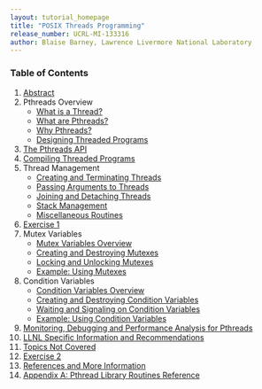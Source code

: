 ```yaml
---
layout: tutorial_homepage 
title: "POSIX Threads Programming"
release_number: UCRL-MI-133316
author: Blaise Barney, Lawrence Livermore National Laboratory
---
```


### Table of Contents

1. [Abstract](abstract.md)
2. Pthreads Overview
    * [What is a Thread?](what_is_a_thread.md)
    * [What are Pthreads?](what_are_pthreads.md)
    * [Why Pthreads?](why_pthreads.md)
    * [Designing Threaded Programs](designing_threaded_programs.md)
3. [The Pthreads API](pthreads_api.md)
4. [Compiling Threaded Programs](compiling.md)
5. Thread Management
    * [Creating and Terminating Threads](creating_and_terminating.md)
    * [Passing Arguments to Threads](passing_args.md)
    * [Joining and Detaching Threads](joining_and_detaching.md)
    * [Stack Management](stack_management.md)
    * [Miscellaneous Routines](misc_routines.md)
6. [Exercise 1](exercise1.md)
7. Mutex Variables
    * [Mutex Variables Overview](mutex_variables.md)
    * [Creating and Destroying Mutexes](creating_and_destroying_mutexes.md)
    * [Locking and Unlocking Mutexes](locking_and_unlocking_mutexes.md)
    * [Example: Using Mutexes](example_using_mutexes.md)
8. Condition Variables
    * [Condition Variables Overview](condition_variables.md)
    * [Creating and Destroying Condition Variables](creating_and_destroying_condition_vars.md)
    * [Waiting and Signaling on Condition Variables](waiting_and_signaling.md)
    * [Example: Using Condition Variables](example_using_cond_vars.md)
9. [Monitoring, Debugging and Performance Analysis for Pthreads](debugging_and_performance_analysis.md)
10. [LLNL Specific Information and Recommendations](LLNL_info.md)
11. [Topics Not Covered](topics_not_covered.md)
12. [Exercise 2](exercise2.md)
13. [References and More Information](references.md)
14. [Appendix A: Pthread Library Routines Reference](AppendixA.md)
